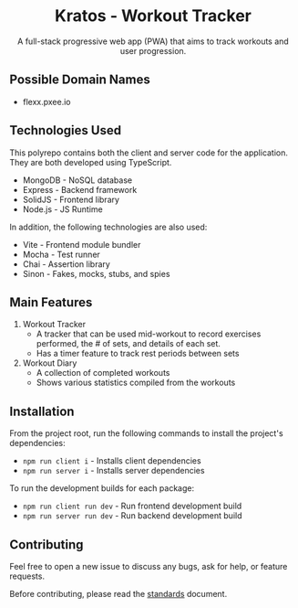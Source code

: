 <h1 style="text-align: center;">Kratos - Workout Tracker</h1>

<p style="text-align: center;">A full-stack progressive web app (PWA) that aims to track workouts and user progression.</p>

## Possible Domain Names
* flexx.pxee.io

## Technologies Used
This polyrepo contains both the client and server code for the application. They are both developed using TypeScript.
* MongoDB - NoSQL database
* Express - Backend framework
* SolidJS - Frontend library
* Node.js - JS Runtime

In addition, the following technologies are also used:
* Vite - Frontend module bundler
* Mocha - Test runner
* Chai - Assertion library
* Sinon - Fakes, mocks, stubs, and spies

## Main Features
1. Workout Tracker
    - A tracker that can be used mid-workout to record exercises performed, the # of sets, and details of each set.
    - Has a timer feature to track rest periods between sets
2. Workout Diary
    - A collection of completed workouts
    - Shows various statistics compiled from the workouts

## Installation
From the project root, run the following commands to install the project's dependencies:
* `npm run client i` - Installs client dependencies
* `npm run server i` - Installs server dependencies

To run the development builds for each package:
* `npm run client run dev` - Run frontend development build
* `npm run server run dev` - Run backend development build

## Contributing
Feel free to open a new issue to discuss any bugs, ask for help, or feature requests.

Before contributing, please read the [standards](docs/standards.md) document.
